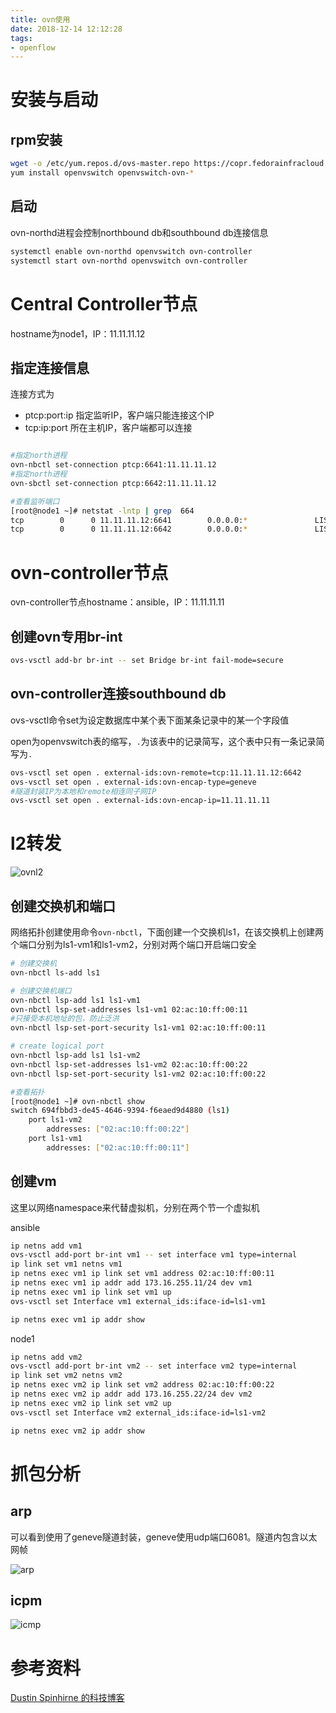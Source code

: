 ```yaml
---
title: ovn使用
date: 2018-12-14 12:12:28
tags:
- openflow
---
```


# 安装与启动

## rpm安装

```bash
wget -o /etc/yum.repos.d/ovs-master.repo https://copr.fedorainfracloud.org/coprs/leifmadsen/ovs-master/repo/epel-7/leifmadsen-ovs-master-epel-7.repo
yum install openvswitch openvswitch-ovn-*
```

<!--more-->

## 启动

ovn-northd进程会控制northbound db和southbound db连接信息

```bash
systemctl enable ovn-northd openvswitch ovn-controller
systemctl start ovn-northd openvswitch ovn-controller
```

# Central Controller节点

hostname为node1，IP：11.11.11.12

## 指定连接信息

连接方式为

- ptcp:port:ip 指定监听IP，客户端只能连接这个IP
- tcp:ip:port 所在主机IP，客户端都可以连接

```bash

#指定north进程
ovn-nbctl set-connection ptcp:6641:11.11.11.12
#指定north进程
ovn-sbctl set-connection ptcp:6642:11.11.11.12

#查看监听端口
[root@node1 ~]# netstat -lntp | grep  664
tcp        0      0 11.11.11.12:6641        0.0.0.0:*               LISTEN      9007/ovsdb-server
tcp        0      0 11.11.11.12:6642        0.0.0.0:*               LISTEN      9015/ovsdb-server

```
# ovn-controller节点

ovn-controller节点hostname：ansible，IP：11.11.11.11

## 创建ovn专用br-int

```bash
ovs-vsctl add-br br-int -- set Bridge br-int fail-mode=secure
```

## ovn-controller连接southbound db

ovs-vsctl命令set为设定数据库中某个表下面某条记录中的某一个字段值

open为openvswitch表的缩写，`.`为该表中的记录简写，这个表中只有一条记录简写为`.`

```bash
ovs-vsctl set open . external-ids:ovn-remote=tcp:11.11.11.12:6642
ovs-vsctl set open . external-ids:ovn-encap-type=geneve
#隧道封装IP为本地和remote相连同子网IP
ovs-vsctl set open . external-ids:ovn-encap-ip=11.11.11.11
```
# l2转发

![ovnl2](https://qiniu.li-rui.top/ovnl2.png)

## 创建交换机和端口

网络拓扑创建使用命令`ovn-nbctl`，下面创建一个交换机ls1，在该交换机上创建两个端口分别为ls1-vm1和ls1-vm2，分别对两个端口开启端口安全


```bash
# 创建交换机
ovn-nbctl ls-add ls1

# 创建交换机端口
ovn-nbctl lsp-add ls1 ls1-vm1
ovn-nbctl lsp-set-addresses ls1-vm1 02:ac:10:ff:00:11
#只接受本机地址的包，防止泛洪
ovn-nbctl lsp-set-port-security ls1-vm1 02:ac:10:ff:00:11

# create logical port
ovn-nbctl lsp-add ls1 ls1-vm2
ovn-nbctl lsp-set-addresses ls1-vm2 02:ac:10:ff:00:22
ovn-nbctl lsp-set-port-security ls1-vm2 02:ac:10:ff:00:22

#查看拓扑
[root@node1 ~]# ovn-nbctl show
switch 694fbbd3-de45-4646-9394-f6eaed9d4880 (ls1)
    port ls1-vm2
        addresses: ["02:ac:10:ff:00:22"]
    port ls1-vm1
        addresses: ["02:ac:10:ff:00:11"]

```

## 创建vm

这里以网络namespace来代替虚拟机，分别在两个节一个虚拟机

ansible

```bash
ip netns add vm1
ovs-vsctl add-port br-int vm1 -- set interface vm1 type=internal
ip link set vm1 netns vm1
ip netns exec vm1 ip link set vm1 address 02:ac:10:ff:00:11
ip netns exec vm1 ip addr add 173.16.255.11/24 dev vm1
ip netns exec vm1 ip link set vm1 up
ovs-vsctl set Interface vm1 external_ids:iface-id=ls1-vm1

ip netns exec vm1 ip addr show
```

node1

```bash
ip netns add vm2
ovs-vsctl add-port br-int vm2 -- set interface vm2 type=internal
ip link set vm2 netns vm2
ip netns exec vm2 ip link set vm2 address 02:ac:10:ff:00:22
ip netns exec vm2 ip addr add 173.16.255.22/24 dev vm2
ip netns exec vm2 ip link set vm2 up
ovs-vsctl set Interface vm2 external_ids:iface-id=ls1-vm2

ip netns exec vm2 ip addr show
```

# 抓包分析

## arp

可以看到使用了geneve隧道封装，geneve使用udp端口6081。隧道内包含以太网帧

![arp](https://qiniu.li-rui.top/arp.png)

## icpm

![icmp](https://qiniu.li-rui.top/icmp.png)

# 参考资料

[Dustin Spinhirne 的科技博客](http://blog.spinhirne.com/2016/09/a-primer-on-ovn.html)